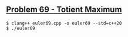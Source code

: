 ## [Problem 69 - Totient Maximum](https://projecteuler.net/problem=69)

```
$ clang++ euler69.cpp -o euler69 --std=c++20
$ ./euler69
```


